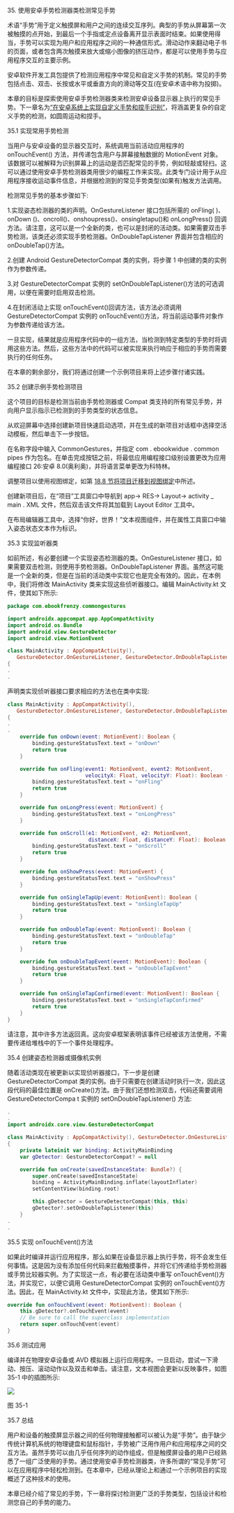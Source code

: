 35\. 使用安卓手势检测器类检测常见手势

术语“手势”用于定义触摸屏和用户之间的连续交互序列。典型的手势从屏幕第一次被触摸的点开始，到最后一个手指或定点设备离开显示表面时结束。如果使用得当，手势可以实现为用户和应用程序之间的一种通信形式。滑动动作来翻动电子书的页面，或者包含两次触摸来放大或缩小图像的挤压动作，都是可以使用手势与应用程序交互的主要示例。

安卓软件开发工具包提供了检测应用程序中常见和自定义手势的机制。常见的手势包括点击、双击、长按或水平或垂直方向的滑动等交互(在安卓术语中称为投掷)。

本章的目标是探索使用安卓手势检测器类来检测安卓设备显示器上执行的常见手势。下一章名为[“在安卓系统上实现自定义手势和捏手识别”](36.html#_idTextAnchor774)，将涵盖更复杂的自定义手势的检测，如圆周运动和捏手。

35.1 实现常用手势检测

当用户与安卓设备的显示器交互时，系统调用当前活动应用程序的 onTouchEvent() 方法，并传递包含用户与屏幕接触数据的 MotionEvent 对象。该数据可以被解释为识别屏幕上的运动是否匹配常见的手势，例如轻敲或轻扫。这可以通过使用安卓手势检测器类用很少的编程工作来实现。此类专门设计用于从应用程序接收运动事件信息，并根据检测到的常见手势类型(如果有)触发方法调用。

检测常见手势的基本步骤如下:

1.实现姿态检测器的类的声明。OnGestureListener 接口包括所需的 onFling( )、onDown ()、oncroll()、onshoupress()、onsingletapu()和 onLongPress() 回调方法。请注意，这可以是一个全新的类，也可以是封闭的活动类。如果需要双击手势检测，该类还必须实现手势检测器。OnDoubleTapListener 界面并包含相应的 onDoubleTap()方法。

2.创建 Android GestureDetectorCompat 类的实例，将步骤 1 中创建的类的实例作为参数传递。

3.对 GestureDetectorCompat 实例的 setOnDoubleTapListener()方法的可选调用，以便在需要时启用双击检测。

4.在封闭活动上实现 onTouchEvent()回调方法，该方法必须调用 GestureDetectorCompat 实例的 onTouchEvent()方法，将当前运动事件对象作为参数传递给该方法。

一旦实现，结果就是应用程序代码中的一组方法，当检测到特定类型的手势时将调用这些方法。然后，这些方法中的代码可以被实现来执行响应于相应的手势而需要执行的任何任务。

在本章的剩余部分，我们将通过创建一个示例项目来将上述步骤付诸实践。

35.2 创建示例手势检测项目

这个项目的目标是检测当前由手势检测器或 Compat 类支持的所有常见手势，并向用户显示指示已检测到的手势类型的状态信息。

从欢迎屏幕中选择创建新项目快速启动选项，并在生成的新项目对话框中选择空活动模板，然后单击下一步按钮。

在名称字段中输入 CommonGestures，并指定 com . ebookwidue . common pipes 作为包名。在单击完成按钮之前，将最低应用编程接口级别设置更改为应用编程接口 26:安卓 8.0(奥利奥)，并将语言菜单更改为科特林。

调整项目以使用视图绑定，如第 [18.8 节将项目迁移到视图绑定](18.html#_idTextAnchor393)中所述。

创建新项目后，在“项目”工具窗口中导航到 app-> RES-> Layout-> activity _ main . XML 文件，然后双击该文件将其加载到 Layout Editor 工具中。

在布局编辑器工具中，选择“你好，世界！”文本视图组件，并在属性工具窗口中输入姿态状态文本作为标识。

35.3 实现监听器类

如前所述，有必要创建一个实现姿态检测器的类。OnGestureListener 接口，如果需要双击检测，则使用手势检测器。OnDoubleTapListener 界面。虽然这可能是一个全新的类，但是在当前的活动类中实现它也是完全有效的。因此，在本例中，我们将修改 MainActivity 类来实现这些侦听器接口。编辑 MainActivity.kt 文件，使其如下所示:

```kt
package com.ebookfrenzy.commongestures

import androidx.appcompat.app.AppCompatActivity
import android.os.Bundle
import android.view.GestureDetector
import android.view.MotionEvent

class MainActivity : AppCompatActivity(), 
   GestureDetector.OnGestureListener, GestureDetector.OnDoubleTapListener
{
.
.
```

声明类实现侦听器接口要求相应的方法也在类中实现:

```kt
class MainActivity : AppCompatActivity(), 
   GestureDetector.OnGestureListener, GestureDetector.OnDoubleTapListener
{
.
.
    override fun onDown(event: MotionEvent): Boolean {
        binding.gestureStatusText.text = "onDown"
        return true
    }

    override fun onFling(event1: MotionEvent, event2: MotionEvent,
                         velocityX: Float, velocityY: Float): Boolean {
        binding.gestureStatusText.text = "onFling"
        return true
    }

    override fun onLongPress(event: MotionEvent) {
        binding.gestureStatusText.text = "onLongPress"
    }

    override fun onScroll(e1: MotionEvent, e2: MotionEvent,
                          distanceX: Float, distanceY: Float): Boolean {
        binding.gestureStatusText.text = "onScroll"
        return true
    }

    override fun onShowPress(event: MotionEvent) {
        binding.gestureStatusText.text = "onShowPress"
    }

    override fun onSingleTapUp(event: MotionEvent): Boolean {
        binding.gestureStatusText.text = "onSingleTapUp"
        return true
    }

    override fun onDoubleTap(event: MotionEvent): Boolean {
        binding.gestureStatusText.text = "onDoubleTap"
        return true
    }

    override fun onDoubleTapEvent(event: MotionEvent): Boolean {
        binding.gestureStatusText.text = "onDoubleTapEvent"
        return true
    }

    override fun onSingleTapConfirmed(event: MotionEvent): Boolean {
        binding.gestureStatusText.text = "onSingleTapConfirmed"
        return true
    }
}
```

请注意，其中许多方法返回真。这向安卓框架表明该事件已经被该方法使用，不需要传递给堆栈中的下一个事件处理程序。

35.4 创建姿态检测器或摄像机实例

随着活动类现在被更新以实现侦听器接口，下一步是创建 GestureDetectorCompat 类的实例。由于只需要在创建活动时执行一次，因此这段代码的最佳位置是 onCreate()方法。由于我们还想检测双击，代码还需要调用 GestureDetectorCompa t 实例的 setOnDoubleTapListener() 方法:

```kt
.
.
import androidx.core.view.GestureDetectorCompat

class MainActivity : AppCompatActivity(), GestureDetector.OnGestureListener, GestureDetector.OnDoubleTapListener
{
    private lateinit var binding: ActivityMainBinding
    var gDetector: GestureDetectorCompat? = null

    override fun onCreate(savedInstanceState: Bundle?) {
        super.onCreate(savedInstanceState)
        binding = ActivityMainBinding.inflate(layoutInflater)
        setContentView(binding.root)

        this.gDetector = GestureDetectorCompat(this, this)
        gDetector?.setOnDoubleTapListener(this)
    }
.
.
```

35.5 实现 onTouchEvent()方法

如果此时编译并运行应用程序，那么如果在设备显示器上执行手势，将不会发生任何事情。这是因为没有添加任何代码来拦截触摸事件，并将它们传递给手势检测器或手势比较器实例。为了实现这一点，有必要在活动类中重写 onTouchEvent()方法，并实现它，以便它调用 GestureDetectorCompat 实例的 onTouchEvent()方法。因此，在 MainActivity.kt 文件中，实现此方法，使其如下所示:

```kt
override fun onTouchEvent(event: MotionEvent): Boolean {
    this.gDetector?.onTouchEvent(event)
    // Be sure to call the superclass implementation
    return super.onTouchEvent(event)
}
```

35.6 测试应用

编译并在物理安卓设备或 AVD 模拟器上运行应用程序。一旦启动，尝试一下滑动、按压、滚动动作以及双击和单击。请注意，文本视图会更新以反映事件，如图 35-1 中的插图所示:

![](img/Image2425.jpg)

图 35-1

35.7 总结

用户和设备的触摸屏显示器之间的任何物理接触都可以被认为是“手势”。由于缺少传统计算机系统的物理键盘和鼠标指针，手势被广泛用作用户和应用程序之间的交互方法。虽然手势可以由几乎任何序列的动作组成，但是触摸屏设备的用户已经熟悉了一组广泛使用的手势。通过使用安卓手势检测器类，许多所谓的“常见手势”可以在应用程序中轻松检测到。在本章中，已经从理论上和通过一个示例项目的实现概述了这种技术的使用。

本章已经介绍了常见的手势，下一章将探讨检测更广泛的手势类型，包括设计和检测您自己的手势的能力。
